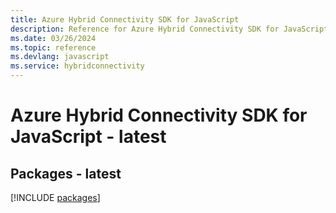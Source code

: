 ```yaml
---
title: Azure Hybrid Connectivity SDK for JavaScript
description: Reference for Azure Hybrid Connectivity SDK for JavaScript
ms.date: 03/26/2024
ms.topic: reference
ms.devlang: javascript
ms.service: hybridconnectivity
---
```

# Azure Hybrid Connectivity SDK for JavaScript - latest
## Packages - latest
[!INCLUDE [packages](hybrid-connectivity-index.md)]